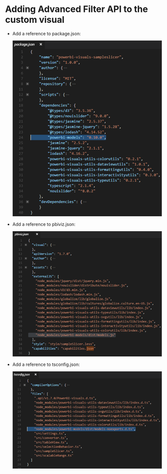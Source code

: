 # Adding Advanced Filter API to the custom visual

- Add a reference to package.json:

  ![](/doc/images/advanced-filter-api-in-package.json.PNG)

- Add a reference to pbiviz.json:

  ![](/doc/images/advanced-filter-api-in-pbiviz.json.PNG)

- Add a reference to tsconfig.json:

  ![](/doc/images/advanced-filter-api-in-tsconfig.json.PNG)